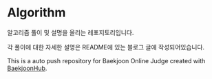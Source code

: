 # Algorithm

알고리즘 풀이 및 설명을 올리는 레포지토리입니다.

각 풀이에 대한 자세한 설명은 README에 있는 블로그 글에 작성되어있습니다.

This is a auto push repository for Baekjoon Online Judge created with [BaekjoonHub](https://github.com/BaekjoonHub/BaekjoonHub).
